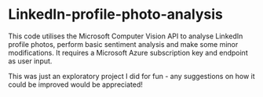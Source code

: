 # LinkedIn-profile-photo-analysis
This code utilises the Microsoft Computer Vision API to analyse LinkedIn profile photos, perform basic sentiment analysis and make some minor modifications.
It requires a Microsoft Azure subscription key and endpoint as user input. 

This was just an exploratory project I did for fun - any suggestions on how it could be improved would be appreciated! 
